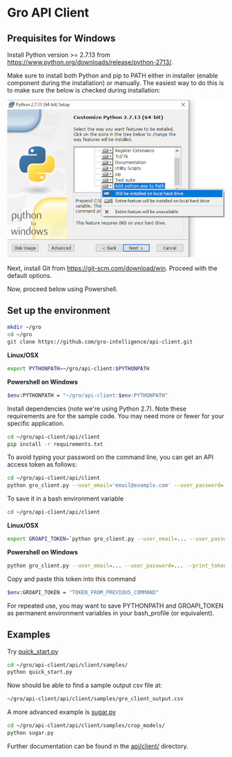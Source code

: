 # Gro API Client

## Prequisites for Windows

Install Python version >= 2.7.13 from https://www.python.org/downloads/release/python-2713/.

Make sure to install both Python and pip to PATH either in installer (enable component during the installation) or manually. The easiest way to do this is to make sure the below is checked during installation:

![readme_add_python_to_path_installer](readme_add_python_to_path_installer.png)

Next, install Git from https://git-scm.com/download/win. Proceed with the default options.

Now, proceed below using Powershell.


## Set up the environment

```sh
mkdir ~/gro
cd ~/gro
git clone https://github.com/gro-intelligence/api-client.git
```

__Linux/OSX__
```sh
export PYTHONPATH=~/gro/api-client:$PYTHONPATH
```
__Powershell on Windows__
```sh
$env:PYTHONPATH = "~/gro/api-client:$env:PYTHONPATH"
```

Install dependencies (note we're using Python 2.7). Note these requirements are for the sample code. You may need more or fewer for your specific application.

```sh
cd ~/gro/api-client/api/client
pip install -r requirements.txt
```

To avoid typing your password on the command line, you can get an API access token as follows:

```sh
cd ~/gro/api-client/api/client
python gro_client.py --user_email='email@example.com' --user_password='securePassword' --print_token
```

To save it in a bash environment variable

```sh
cd ~/gro/api-client/api/client
```

__Linux/OSX__
```sh
export GROAPI_TOKEN=`python gro_client.py --user_email=... --user_password=... --print_token`
```
__Powershell on Windows__
```sh
python gro_client.py --user_email=... --user_password=... --print_token
```
Copy and paste this token into this command
```sh
$env:GROAPI_TOKEN = "TOKEN_FROM_PREVIOUS_COMMAND"
```

For repeated use, you may want to save PYTHONPATH and GROAPI_TOKEN as permanent environment variables in your bash_profile (or equivalent).

## Examples

Try [quick_start.py](api/client/samples/quick_start.py)

```sh
cd ~/gro/api-client/api/client/samples/
python quick_start.py
```

Now should be able to find a sample output csv file at:

```sh
~/gro/api-client/api/client/samples/gro_client_output.csv
```

A more advanced example is [sugar.py](api/client/samples/crop_models/sugar.py)

```sh
cd ~/gro/api-client/api/client/samples/crop_models/
python sugar.py
```

Further documentation can be found in the [api/client/](api/client) directory.

